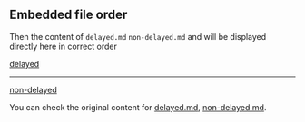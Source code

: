 ## Embedded file order

Then the content of `delayed.md` `non-delayed.md` and will be displayed directly here in correct order

[delayed](_media/delayed.md ':include')

---

[non-delayed](_media/non-delayed.md ':include')

You can check the original content for [delayed.md](_media/delayed.md ':ignore'), [non-delayed.md](_media/non-delayed.md ':ignore').
